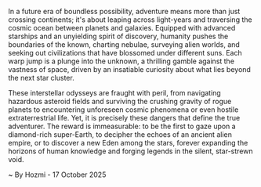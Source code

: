 
In a future era of boundless possibility, adventure means more than just crossing continents; it's about leaping across light-years and traversing the cosmic ocean between planets and galaxies. Equipped with advanced starships and an unyielding spirit of discovery, humanity pushes the boundaries of the known, charting nebulae, surveying alien worlds, and seeking out civilizations that have blossomed under different suns. Each warp jump is a plunge into the unknown, a thrilling gamble against the vastness of space, driven by an insatiable curiosity about what lies beyond the next star cluster.

These interstellar odysseys are fraught with peril, from navigating hazardous asteroid fields and surviving the crushing gravity of rogue planets to encountering unforeseen cosmic phenomena or even hostile extraterrestrial life. Yet, it is precisely these dangers that define the true adventurer. The reward is immeasurable: to be the first to gaze upon a diamond-rich super-Earth, to decipher the echoes of an ancient alien empire, or to discover a new Eden among the stars, forever expanding the horizons of human knowledge and forging legends in the silent, star-strewn void.

~ By Hozmi - 17 October 2025
